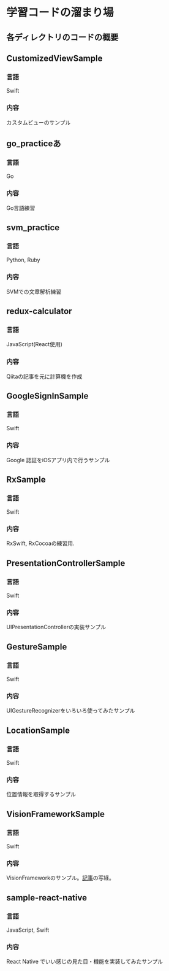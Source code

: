 # 学習コードの溜まり場

## 各ディレクトリのコードの概要
## CustomizedViewSample
### 言語
Swift

### 内容
カスタムビューのサンプル

## go_practiceあ
### 言語
Go
### 内容
Go言語練習

## svm_practice
### 言語
Python, Ruby
### 内容
SVMでの文章解析練習

## redux-calculator
### 言語
JavaScript(React使用)
### 内容
Qiitaの記事を元に計算機を作成

## GoogleSignInSample
### 言語
Swift
### 内容
Google 認証をiOSアプリ内で行うサンプル

## RxSample
### 言語
Swift
### 内容
RxSwift, RxCocoaの練習用.

## PresentationControllerSample
### 言語
Swift
### 内容
UIPresentationControllerの実装サンプル

## GestureSample
### 言語
Swift
### 内容
UIGestureRecognizerをいろいろ使ってみたサンプル

## LocationSample
### 言語
Swift
### 内容
位置情報を取得するサンプル

## VisionFrameworkSample
### 言語
Swift
### 内容
VisionFrameworkのサンプル。[記事](https://qiita.com/shtnkgm/items/43e97595392168e6ada8)の写経。

## sample-react-native
### 言語
JavaScript, Swift
### 内容
React Native でいい感じの見た目・機能を実装してみたサンプル

